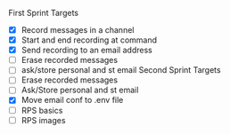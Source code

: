 First Sprint Targets
- [x] Record messages in a channel
- [x] Start and end recording at command
- [x] Send recording to an email address
- [ ] Erase recorded messages
- [ ] ask/store personal and st email
Second Sprint Targets
- [ ] Erase recorded messages
- [ ] Ask/Store personal and st email
- [x] Move email conf to .env file
- [ ] RPS basics
- [ ] RPS images

